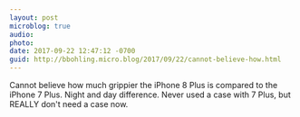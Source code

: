 ```yaml
---
layout: post
microblog: true
audio: 
photo: 
date: 2017-09-22 12:47:12 -0700
guid: http://bbohling.micro.blog/2017/09/22/cannot-believe-how.html
---
```

Cannot believe how much grippier the iPhone 8 Plus is compared to the iPhone 7 Plus. Night and day difference. Never used a case with 7 Plus, but REALLY don't need a case now.
